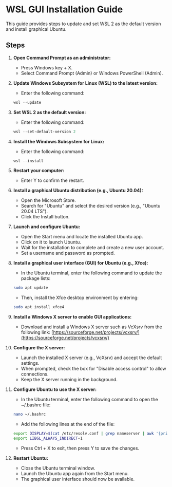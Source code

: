 # WSL GUI Installation Guide

This guide provides steps to update and set WSL 2 as the default version and install graphical Ubuntu.

## Steps

1. **Open Command Prompt as an administrator:**
    - Press Windows key + X.
    - Select Command Prompt (Admin) or Windows PowerShell (Admin).

2. **Update Windows Subsystem for Linux (WSL) to the latest version:**
    - Enter the following command:
    ```powershell
    wsl --update
    ```

3. **Set WSL 2 as the default version:**
    - Enter the following command:
    ```powershell
    wsl --set-default-version 2
    ```

4. **Install the Windows Subsystem for Linux:**
    - Enter the following command:
    ```powershell
    wsl --install
    ```

5. **Restart your computer:**
    - Enter Y to confirm the restart.

6. **Install a graphical Ubuntu distribution (e.g., Ubuntu 20.04):**
    - Open the Microsoft Store.
    - Search for "Ubuntu" and select the desired version (e.g., "Ubuntu 20.04 LTS").
    - Click the Install button.

7. **Launch and configure Ubuntu:**
    - Open the Start menu and locate the installed Ubuntu app.
    - Click on it to launch Ubuntu.
    - Wait for the installation to complete and create a new user account.
    - Set a username and password as prompted.

8. **Install a graphical user interface (GUI) for Ubuntu (e.g., Xfce):**
    - In the Ubuntu terminal, enter the following command to update the package lists:
    ```bash
    sudo apt update
    ```
    - Then, install the Xfce desktop environment by entering:
    ```bash
    sudo apt install xfce4
    ```

9. **Install a Windows X server to enable GUI applications:**
    - Download and install a Windows X server such as VcXsrv from the following link:
    [https://sourceforge.net/projects/vcxsrv/](https://sourceforge.net/projects/vcxsrv/)

10. **Configure the X server:**
    - Launch the installed X server (e.g., VcXsrv) and accept the default settings.
    - When prompted, check the box for "Disable access control" to allow connections.
    - Keep the X server running in the background.

11. **Configure Ubuntu to use the X server:**
    - In the Ubuntu terminal, enter the following command to open the ~/.bashrc file:
    ```bash
    nano ~/.bashrc
    ```
    - Add the following lines at the end of the file:
    ```bash
    export DISPLAY=$(cat /etc/resolv.conf | grep nameserver | awk '{print $2}'):0.0
    export LIBGL_ALWAYS_INDIRECT=1
    ```
    - Press Ctrl + X to exit, then press Y to save the changes.

12. **Restart Ubuntu:**
    - Close the Ubuntu terminal window.
    - Launch the Ubuntu app again from the Start menu.
    - The graphical user interface should now be available.